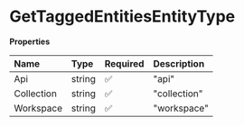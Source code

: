 # GetTaggedEntitiesEntityType

**Properties**

| Name       | Type   | Required | Description  |
| :--------- | :----- | :------- | :----------- |
| Api        | string | ✅       | "api"        |
| Collection | string | ✅       | "collection" |
| Workspace  | string | ✅       | "workspace"  |

<!-- This file was generated by liblab | https://liblab.com/ -->
